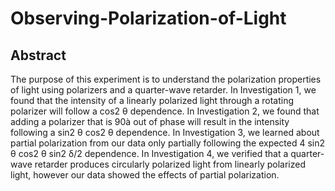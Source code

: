 # Observing-Polarization-of-Light
## Abstract
The purpose of this experiment is to understand the polarization properties of light using polarizers and a quarter-wave retarder. In Investigation 1, we found that the intensity of a linearly polarized light through a rotating polarizer will follow a cos2 θ dependence. In Investigation 2, we found that adding a polarizer that is 90à out of phase will result in the intensity following a sin2 θ cos2 θ dependence. In Investigation 3, we learned about partial polarization from our data only partially following the expected 4 sin2 θ cos2 θ sin2 δ/2 dependence. In Investigation 4, we verified that a quarter-wave retarder produces circularly polarized light from linearly polarized light, however our data showed the effects of partial polarization.
